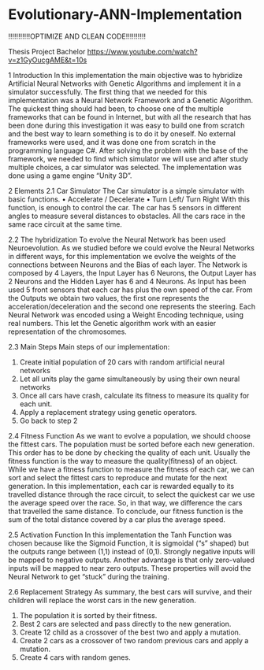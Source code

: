 # Evolutionary-ANN-Implementation
!!!!!!!!!!!OPTIMIZE AND CLEAN CODE!!!!!!!!!!

Thesis Project Bachelor
https://www.youtube.com/watch?v=z1GyOucgAME&t=10s

1 Introduction 
In this implementation the main objective was to hybridize Artificial Neural Networks with Genetic Algorithms and implement it in a simulator successfully. 
The first thing that we needed for this implementation was a Neural Network Framework and a Genetic Algorithm. The quickest thing should had been, to choose one of the multiple frameworks that can be found in Internet, but with all the research that has been done during this investigation it was easy to build one from scratch and the best way to learn something is to do it by oneself. 
No external frameworks were used, and it was done one from scratch in the programming language C#. 
After solving the problem with the base of the framework, we needed to find which simulator we will use and after study multiple choices, a car simulator was selected. 
The implementation was done using a game engine “Unity 3D”. 
 
2 Elements 
2.1 Car Simulator The Car simulator is a simple simulator with basic functions. 
• Accelerate / Decelerate • Turn Left/ Turn Right 
With this function, is enough to control the car. The car has 5 sensors in different angles to measure several distances to obstacles. 
All the cars race in the same race circuit at the same time. 
 
2.2 The hybridization 
To evolve the Neural Network has been used Neuroevolution. As we studied before we could evolve the Neural Networks in different ways, for this implementation we evolve the weights of the connections between Neurons and the Bias of each layer. 
The Network is composed by 4 Layers, the Input Layer has 6 Neurons, the Output Layer has 2 Neurons and the Hidden Layer has 6 and 4 Neurons. 
As Input has been used 5 front sensors that each car has plus the own speed of the car. From the Outputs we obtain two values, the first one represents the acceleration/deceleration and the second one represents the steering. 
Each Neural Network was encoded using a Weight Encoding technique, using real numbers. This let the Genetic algorithm work with an easier representation of the chromosomes. 
 
2.3 Main Steps Main steps of our implementation: 
1. Create initial population of 20 cars with random artificial neural networks 
2. Let all units play the game simultaneously by using their own neural networks 
3. Once all cars have crash, calculate its fitness to measure its quality for each unit. 
4. Apply a replacement strategy using genetic operators.
5. Go back to step 2 
 
2.4 Fitness Function
As we want to evolve a population, we should choose the fittest cars. The population must be sorted before each new generation. This order has to be done by checking the quality of each unit. 
Usually the fitness function is the way to measure the quality(fitness) of an object. While we have a fitness function to measure the fitness of each car, we can sort and select the fittest cars to reproduce and mutate for the next generation. 
In this implementation, each car is rewarded equally to its travelled distance through the race circuit, to select the quickest car we use the average speed over the race. So, in that way, we difference the cars that travelled the same distance. 
To conclude, our fitness function is the sum of the total distance covered by a car plus the average speed. 
 
2.5 Activation Function 
In this implementation the Tanh Function was chosen because like the Sigmoid Function, it is sigmoidal (“s” shaped) but the outputs range between (1,1) instead of (0,1). Strongly negative inputs will be mapped to negative outputs. Another advantage is that only zero-valued inputs will be mapped to near zero outputs. These properties will avoid the Neural Network to get “stuck” during the training. 
 
2.6 Replacement Strategy
As summary, the best cars will survive, and their children will replace the worst cars in the new generation. 
1. The population it is sorted by their fitness. 
2. Best 2 cars are selected and pass directly to the new generation. 
3. Create 12 child as a crossover of the best two and apply a mutation. 
4. Create 2 cars as a crossover of two random previous cars and apply a mutation. 
5. Create 4 cars with random genes.
